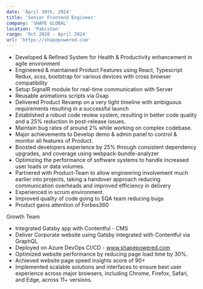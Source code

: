 ```yaml
---
date: 'April 30th, 2024'
title: 'Senior Frontend Engineer'
company: 'SHAPE GLOBAL'
location: 'Pakistan'
range: 'Oct 2020 - April 2024'
url: 'https://shapepowered.com'
---
```


- Developed & Refined System for Health & Productivity enhancement in agile
  environment
- Engineered & maintained Product Features using React, Typescript Redux, scss,
  bootstrap for various devices with cross browser compatibility
- Setup SignalR module for real-time communication with Server
- Reusable animations scripts via Gsap
- Delivered Product Revamp on a very tight timeline with ambiguous requirements
  resulting in a successful launch
- Established a robust code review system, resulting in better code quality and a
  25% reduction in post-release issues.
- Maintain bug rates of around 2% while working on complex codebase.
- Major achievements to Develop demo & admin panel to control & monitor all
  features of Product.
- Boosted developers experience by 25% through consistent dependency
  upgrades, and coverage using webpack-bundle-analyzer
- Optimizing the performance of software systems to handle increased user loads
  or data volumes.
- Partnered with Product-Team to allow engineering involvement much earlier into
  projects, taking a handover approach reducing communication overheads and
  improved efficiency in delivery
- Experienced in scrum environment.
- Improved quality of code going to SQA team reducing bugs
- Product gains attention of Forbes360

Growth Team

- Integrated Gatsby app with Contentful - CMS
- Deliver Corporate website using Gatsby integrated with Contentful via GraphQL
- Deployed on Azure DevOps CI/CD - www.shapepowered.com
- Optimized website performance by reducing page load time by 30%.
- Achieved website page speed insights score of 90+
- Implemented scalable solutions and interfaces to ensure best user experience
  across major browsers, including Chrome, Firefox, Safari, and Edge, across 11+
  versions.
